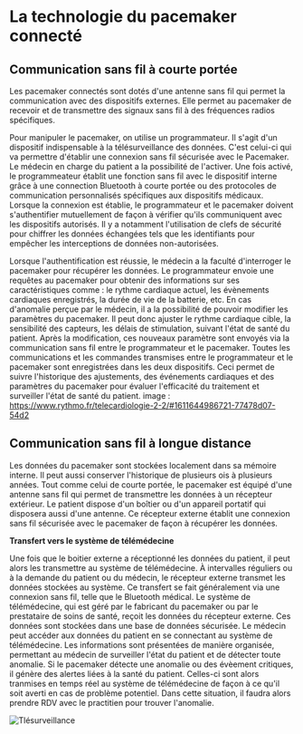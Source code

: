 La technologie du pacemaker connecté
=====================================================

Communication sans fil à courte portée
---------------------

Les pacemaker connectés sont dotés d'une antenne sans fil qui permet la communication avec des dispositifs externes. Elle permet au pacemaker de recevoir et de transmettre des signaux sans fil à des fréquences radios spécifiques. 

Pour manipuler le pacemaker, on utilise un programmateur. Il s'agit d'un dispositif indispensable à la télésurveillance des données. C'est celui-ci qui va permettre d'établir une connexion sans fil sécurisée avec le Pacemaker. Le médecin en charge du patient a la possibilité de l'activer. Une fois activé, le programmeateur établit une fonction sans fil avec le dispositif interne grâce à une connection Bluetooth à courte portée ou des protocoles de communication personnalisés spécifiques aux dispositifs médicaux. Lorsque la connexion est établie, le programmateur et le pacemaker doivent s'authentifier mutuellement de façon à vérifier qu'ils communiquent avec les dispositifs autorisés. Il y a notamment l'utilisation de clefs de sécurité pour chiffrer les données  échangées tels que les identifiants pour empêcher les interceptions de données non-autorisées.

Lorsque l'authentification est réussie, le médecin a la faculté d'interroger le pacemaker pour récupérer les données. Le programmateur envoie une requêtes au pacemaker pour obtenir des informations sur ses caractéristiques comme : le rythme cardiaque actuel, les évènements cardiaques enregistrés, la durée de vie de la batterie, etc. En cas d'anomalie perçue par le médecin, il a la possibilité de pouvoir modifier  les paramètres du pacemaker. Il peut donc ajuster le rythme cardiaque cible, la sensibilité des capteurs, les délais de stimulation, suivant l'état de santé du patient. Après la modification, ces nouveaux paramètre sont envoyés via la communication sans fil entre le programmateur et le pacemaker. Toutes les communications et les commandes transmises entre le programmateur et le pacemaker sont enregistrées dans les deux dispositifs. Ceci permet de suivre l'historique des ajustements, des événements cardiaques et des paramètres du pacemaker pour évaluer l'efficacité du traitement et surveiller l'état de santé du patient.
image : https://www.rythmo.fr/telecardiologie-2-2/#1611644986721-77478d07-54d2

Communication sans fil à longue distance
-------------------------------

Les données du pacemaker sont stockées localement dans sa mémoire interne. Il peut aussi conserver l'historique de plusieurs ois à plusieurs années. Tout comme celui de courte portée, le pacemaker est équipé d'une antenne sans fil qui permet de transmettre les données à un récepteur extérieur. Le patient dispose d'un boîtier ou d'un appareil portatif qui disposera aussi d'une antenne. Ce récepteur externe établit une connexion sans fil sécurisée avec le pacemaker de façon à récupérer les données.


**Transfert vers le système de télémédecine**


Une fois que le boitier externe a réceptionné les données du patient, il peut alors les transmettre au système de télémédecine. À intervalles réguliers ou à la demande du patient ou du médecin, le récepteur externe transmet les données stockées au système. Ce transfert se fait généralement via une connexion sans fil, telle que le Bluetooth médical. Le système de télémédecine, qui est géré par le fabricant du pacemaker ou par le prestataire de soins de santé, reçoit les données du récepteur externe. Ces données sont stockées dans une base de données sécurisée. Le médecin peut accéder aux données du patient en se connectant au système de télémédecine. Les informations sont présentées de manière organisée, permettant au médecin de surveiller l'état du patient et de détecter toute anomalie.
Si le pacemaker détecte une anomalie ou des évèement critiques, il génère des alertes liées à la santé du patient. Celles-ci sont alors tranmises en temps réel au système de télémédecine de façon à ce qu'il soit averti en cas de problème potentiel. Dans cette situation, il faudra alors prendre RDV avec le practitien pour trouver l'anomalie.


![Tlésurveillance ](https://www.noelshack.com/2023-42-3-1697639127-tlesurveillance.png)




